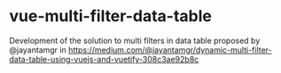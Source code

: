 # vue-multi-filter-data-table
Development of the solution to multi filters in data table proposed by @jayantamgr in https://medium.com/@jayantamgr/dynamic-multi-filter-data-table-using-vuejs-and-vuetify-308c3ae92b8c 
